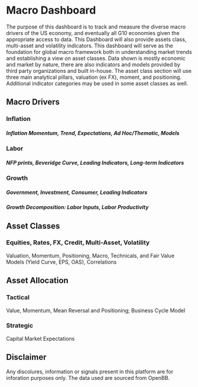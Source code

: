 # Macro Dashboard

The purpose of this dashboard is to track and measure the diverse macro drivers of the US economy, and eventually all G10 economies given the appropriate access to data. This Dashboard will also provide assets class, multi-asset and volatility indicators.
This dashboard will serve as the foundation for global macro framework both in understanding market trends and establishing a view on asset classes. Data shown is mostly economic and market by nature, there are also indicators and models provided by 
third party organizations and built in-house. The asset class section will use three main analytical pillars, valuation (ex FX), moment, and positioning. Additional indicator categories may be used in some asset classes as well.  

## Macro Drivers

### Inflation
##### Inflation Momentum, Trend, Expectations, Ad Hoc/Thematic, Models

### Labor
##### NFP prints, Beveridge Curve, Leading Indicators, Long-term Indicators

### Growth 
##### Government, Investment, Consumer, Leading Indicators
##### Growth Decomposition: Labor Inputs, Labor Productivity  

## Asset Classes
### Equities, Rates, FX, Credit, Multi-Asset, Volatility
Valuation, Momentum, Positioning, Macro, Technicals, and Fair Value Models (Yield Curve, EPS, OAS), Correlations

## Asset Allocation
### Tactical 
Value, Momentum, Mean Reversal and Positioning; Business Cycle Model
### Strategic 
Capital Market Expectations



## Disclaimer
Any discolures, information or signals present in this platform are for inforation purposes only. The data used are sourced from OpenBB.
